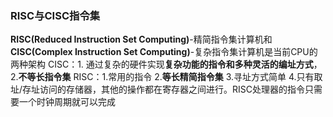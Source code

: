 ### RISC与CISC指令集
**RISC(Reduced Instruction Set Computing)**-精简指令集计算机和**CISC(Complex Instruction Set Computing)**-复杂指令集计算机是当前CPU的两种架构
CISC：1. 通过复杂的硬件实现**复杂功能的指令和多种灵活的编址方式**，2.**不等长指令集**
RISC：1.常用的指令 2.**等长精简指令集** 3.寻址方式简单 4.只有取址/存址访问的存储器，其他的操作都在寄存器之间进行。RISC处理器的指令只需要一个时钟周期就可以完成
